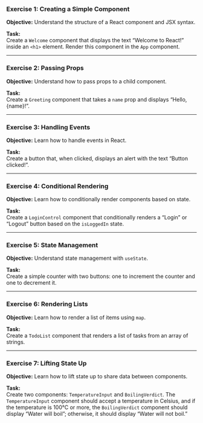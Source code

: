 

### **Exercise 1: Creating a Simple Component**

**Objective:** Understand the structure of a React component and JSX syntax.

**Task:**  
Create a `Welcome` component that displays the text “Welcome to React!” inside an `<h1>` element. Render this component in the `App` component.

---

### **Exercise 2: Passing Props**

**Objective:** Understand how to pass props to a child component.

**Task:**  
Create a `Greeting` component that takes a `name` prop and displays “Hello, {name}!”.

---

### **Exercise 3: Handling Events**

**Objective:** Learn how to handle events in React.

**Task:**  
Create a button that, when clicked, displays an alert with the text “Button clicked!”.

---

### **Exercise 4: Conditional Rendering**

**Objective:** Learn how to conditionally render components based on state.

**Task:**  
Create a `LoginControl` component that conditionally renders a “Login” or “Logout” button based on the `isLoggedIn` state.

---

### **Exercise 5: State Management**

**Objective:** Understand state management with `useState`.

**Task:**  
Create a simple counter with two buttons: one to increment the counter and one to decrement it.

---

### **Exercise 6: Rendering Lists**

**Objective:** Learn how to render a list of items using `map`.

**Task:**  
Create a `TodoList` component that renders a list of tasks from an array of strings.

---

### **Exercise 7: Lifting State Up**

**Objective:** Learn how to lift state up to share data between components.

**Task:**  
Create two components: `TemperatureInput` and `BoilingVerdict`. The `TemperatureInput` component should accept a temperature in Celsius, and if the temperature is 100°C or more, the `BoilingVerdict` component should display “Water will boil”; otherwise, it should display “Water will not boil.”
